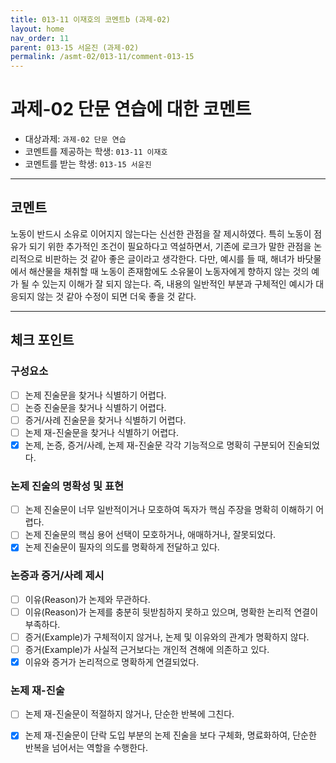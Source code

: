 ```yaml
---
title: 013-11 이재호의 코멘트b (과제-02) 
layout: home
nav_order: 11
parent: 013-15 서윤진 (과제-02)
permalink: /asmt-02/013-11/comment-013-15
---
```


# 과제-02 단문 연습에 대한 코멘트

- 대상과제: `과제-02 단문 연습`
- 코멘트를 제공하는 학생: `013-11 이재호` 
- 코멘트를 받는 학생: `013-15 서윤진` 

---

## 코멘트

노동이 반드시 소유로 이어지지 않는다는 신선한 관점을 잘 제시하였다. 특히 노동이 점유가 되기 위한 추가적인 조건이 필요하다고 역설하면서, 기존에 로크가 말한 관점을 논리적으로 비판하는 것 같아 좋은 글이라고 생각한다. 다만, 예시를 들 때, 해녀가 바닷물에서 해산물을 채취할 때 노동이 존재함에도 소유물이 노동자에게 향하지 않는 것의 예가 될 수 있는지 이해가 잘 되지 않는다. 즉, 내용의 일반적인 부분과 구체적인 예시가 대응되지 않는 것 같아 수정이 되면 더욱 좋을 것 같다. 


---

## 체크 포인트

### **구성요소**
- [ ] 논제 진술문을 찾거나 식별하기 어렵다.
- [ ] 논증 진술문을 찾거나 식별하기 어렵다.
- [ ] 증거/사례 진술문을 찾거나 식별하기 어렵다.
- [ ] 논제 재-진술문을 찾거나 식별하기 어렵다.
- [x] 논제, 논증, 증거/사례, 논제 재-진술문 각각 기능적으로 명확히 구분되어 진술되었다.

### **논제 진술의 명확성 및 표현**  
- [ ] 논제 진술문이 너무 일반적이거나 모호하여 독자가 핵심 주장을 명확히 이해하기 어렵다.  
- [ ] 논제 진술문의 핵심 용어 선택이 모호하거나, 애매하거나, 잘못되었다.  
- [x] 논제 진술문이 필자의 의도를 명확하게 전달하고 있다.  

### **논증과 증거/사례 제시**  
- [ ] 이유(Reason)가 논제와 무관하다.
- [ ] 이유(Reason)가 논제를 충분히 뒷받침하지 못하고 있으며, 명확한 논리적 연결이 부족하다.  
- [ ] 증거(Example)가 구체적이지 않거나, 논제 및 이유와의 관계가 명확하지 않다. 
- [ ] 증거(Example)가 사실적 근거보다는 개인적 견해에 의존하고 있다.  
- [x] 이유와 증거가 논리적으로 명확하게 연결되었다.  

### **논제 재-진술**  
- [ ] 논제 재-진술문이 적절하지 않거나, 단순한 반복에 그친다.   
- [x] 논제 재-진술문이 단락 도입 부분의 논제 진술을 보다 구체화, 명료화하여, 단순한 반복을 넘어서는 역할을 수행한다.  


